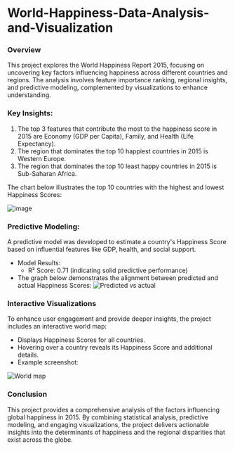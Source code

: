 # World-Happiness-Data-Analysis-and-Visualization

### Overview
This project explores the World Happiness Report 2015, focusing on uncovering key factors influencing happiness across different countries and regions. The analysis involves feature importance ranking, regional insights, and predictive modeling, complemented by visualizations to enhance understanding.
### Key Insights:
1. The top 3 features that contribute the most to the happiness score in 2015 are Economy (GDP per Capita), Family, and Health (Life Expectancy).
2. The region that dominates the top 10 happiest countries in 2015 is Western Europe.
3. The region that dominates the top 10 least happy countries in 2015 is Sub-Saharan Africa.

The chart below illustrates the top 10 countries with the highest and lowest Happiness Scores:

![image](https://github.com/user-attachments/assets/833753e9-95e7-47ca-915b-2a20bede7639)

### Predictive Modeling:
A predictive model was developed to estimate a country's Happiness Score based on influential features like GDP, health, and social support.

- Model Results:
  - R² Score: 0.71 (indicating solid predictive performance)
- The graph below demonstrates the alignment between predicted and actual Happiness Scores:
![Predicted vs actual](https://github.com/user-attachments/assets/4b54dab1-2943-4839-985c-4e34a10be6a0)
### Interactive Visualizations
To enhance user engagement and provide deeper insights, the project includes an interactive world map:

- Displays Happiness Scores for all countries.
- Hovering over a country reveals its Happiness Score and additional details.
- Example screenshot:

![World map](https://github.com/user-attachments/assets/27f1cd78-f259-4d3f-aa96-a4e9b6700fed)

### Conclusion
This project provides a comprehensive analysis of the factors influencing global happiness in 2015. By combining statistical analysis, predictive modeling, and engaging visualizations, the project delivers actionable insights into the determinants of happiness and the regional disparities that exist across the globe.

